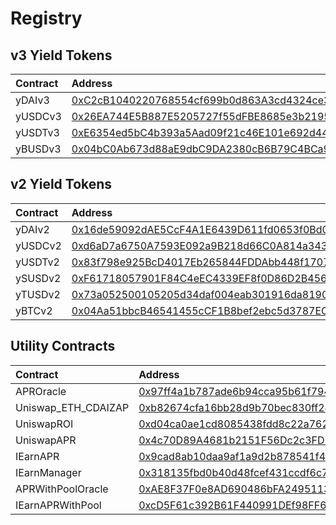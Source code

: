 # Registry

## v3 Yield Tokens

| Contract | Address                                                                                                                            |
| :------- | :--------------------------------------------------------------------------------------------------------------------------------- |
| yDAIv3   | [0xC2cB1040220768554cf699b0d863A3cd4324ce32](https://etherscan.io/address/0xC2cB1040220768554cf699b0d863A3cd4324ce32#readContract) |
| yUSDCv3  | [0x26EA744E5B887E5205727f55dFBE8685e3b21951](https://etherscan.io/address/0x26EA744E5B887E5205727f55dFBE8685e3b21951)              |
| yUSDTv3  | [0xE6354ed5bC4b393a5Aad09f21c46E101e692d447](https://etherscan.io/address/0xE6354ed5bC4b393a5Aad09f21c46E101e692d447)              |
| yBUSDv3  | [0x04bC0Ab673d88aE9dbC9DA2380cB6B79C4BCa9aE](https://etherscan.io/address/0x04bC0Ab673d88aE9dbC9DA2380cB6B79C4BCa9aE)              |

## v2 Yield Tokens

| Contract | Address                                                                                                                            |
| :------- | :--------------------------------------------------------------------------------------------------------------------------------- |
| yDAIv2   | [0x16de59092dAE5CcF4A1E6439D611fd0653f0Bd01](https://etherscan.io/address/0x16de59092dAE5CcF4A1E6439D611fd0653f0Bd01#readContract) |
| yUSDCv2  | [0xd6aD7a6750A7593E092a9B218d66C0A814a3436e](https://etherscan.io/address/0xd6aD7a6750A7593E092a9B218d66C0A814a3436e)              |
| yUSDTv2  | [0x83f798e925BcD4017Eb265844FDDAbb448f1707D](https://etherscan.io/address/0x83f798e925BcD4017Eb265844FDDAbb448f1707D)              |
| ySUSDv2  | [0xF61718057901F84C4eEC4339EF8f0D86D2B45600](https://etherscan.io/address/0xF61718057901F84C4eEC4339EF8f0D86D2B45600)              |
| yTUSDv2  | [0x73a052500105205d34daf004eab301916da8190f](https://etherscan.io/address/0x73a052500105205d34daf004eab301916da8190f)              |
| yBTCv2   | [0x04Aa51bbcB46541455cCF1B8bef2ebc5d3787EC9](https://etherscan.io/address/0x04Aa51bbcB46541455cCF1B8bef2ebc5d3787EC9#readContract) |

## Utility Contracts

| Contract            | Address                                                                                                                            |
| :------------------ | :--------------------------------------------------------------------------------------------------------------------------------- |
| APROracle           | [0x97ff4a1b787ade6b94cca95b61f79417c673331d](https://etherscan.io/address/0x97ff4a1b787ade6b94cca95b61f79417c673331d#code)         |
| Uniswap_ETH_CDAIZAP | [0xb82674cfa16bb28d9b70bec830ff24baec6b1337](https://etherscan.io/address/0xb82674cfa16bb28d9b70bec830ff24baec6b1337#code)         |
| UniswapROI          | [0xd04ca0ae1cd8085438fdd8c22a76246f315c2687](https://etherscan.io/address/0xd04ca0ae1cd8085438fdd8c22a76246f315c2687#readContract) |
| UniswapAPR          | [0x4c70D89A4681b2151F56Dc2c3FD751aBb9CE3D95](https://etherscan.io/address/0x4c70D89A4681b2151F56Dc2c3FD751aBb9CE3D95#readContract) |
| IEarnAPR            | [0x9cad8ab10daa9af1a9d2b878541f41b697268eec](https://etherscan.io/address/0x9cad8ab10daa9af1a9d2b878541f41b697268eec#readContract) |
| IEarnManager        | [0x318135fbd0b40d48fcef431ccdf6c7926450edfb](https://etherscan.io/address/0x318135fbd0b40d48fcef431ccdf6c7926450edfb#readContract) |
| APRWithPoolOracle   | [0xAE8F37F0e8AD690486bFA2495113d7E94B7a7Ba6](https://etherscan.io/address/0xAE8F37F0e8AD690486bFA2495113d7E94B7a7Ba6#code)         |
| IEarnAPRWithPool    | [0xcD5F61c392B61F440991DEf98FF6Af07FC6900D4](https://etherscan.io/address/0xcD5F61c392B61F440991DEf98FF6Af07FC6900D4#readContract) |

